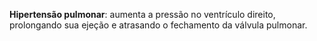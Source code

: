 **Hipertensão pulmonar**: aumenta a pressão no ventrículo direito, prolongando sua ejeção e atrasando o fechamento da válvula pulmonar.